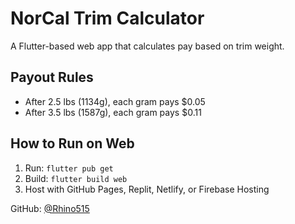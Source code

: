 # NorCal Trim Calculator

A Flutter-based web app that calculates pay based on trim weight.

## Payout Rules
- After 2.5 lbs (1134g), each gram pays $0.05
- After 3.5 lbs (1587g), each gram pays $0.11

## How to Run on Web
1. Run: `flutter pub get`
2. Build: `flutter build web`
3. Host with GitHub Pages, Replit, Netlify, or Firebase Hosting

GitHub: [@Rhino515](https://github.com/Rhino515)
